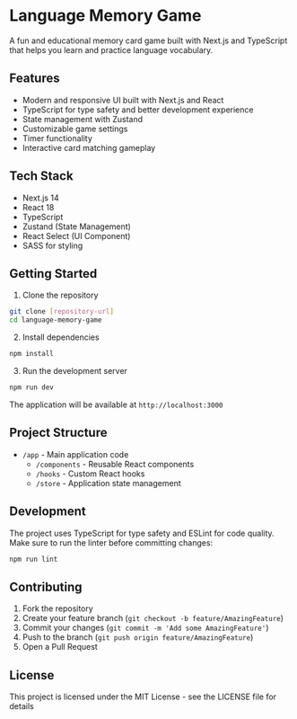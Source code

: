 # Language Memory Game

A fun and educational memory card game built with Next.js and TypeScript that helps you learn and practice language vocabulary.

## Features

- Modern and responsive UI built with Next.js and React
- TypeScript for type safety and better development experience
- State management with Zustand
- Customizable game settings
- Timer functionality
- Interactive card matching gameplay

## Tech Stack

- Next.js 14
- React 18
- TypeScript
- Zustand (State Management)
- React Select (UI Component)
- SASS for styling

## Getting Started

1. Clone the repository
```bash
git clone [repository-url]
cd language-memory-game
```

2. Install dependencies
```bash
npm install
```

3. Run the development server
```bash
npm run dev
```

The application will be available at `http://localhost:3000`

## Project Structure

- `/app` - Main application code
  - `/components` - Reusable React components
  - `/hooks` - Custom React hooks
  - `/store` - Application state management

## Development

The project uses TypeScript for type safety and ESLint for code quality. Make sure to run the linter before committing changes:

```bash
npm run lint
```

## Contributing

1. Fork the repository
2. Create your feature branch (`git checkout -b feature/AmazingFeature`)
3. Commit your changes (`git commit -m 'Add some AmazingFeature'`)
4. Push to the branch (`git push origin feature/AmazingFeature`)
5. Open a Pull Request

## License

This project is licensed under the MIT License - see the LICENSE file for details
